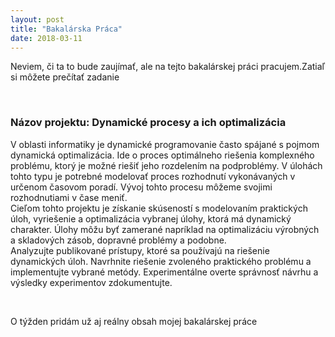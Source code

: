 ```yaml
---
layout: post
title: "Bakalárska Práca"
date: 2018-03-11
---
```


<p> Neviem, či ta to bude zaujímať, ale na tejto bakalárskej práci pracujem.Zatiaľ si môžete prečítať zadanie</p>
<br>

<h3>Názov projektu: Dynamické procesy a ich optimalizácia</h3>
<p>
V oblasti informatiky je dynamické programovanie často spájané s pojmom dynamická optimalizácia. Ide o proces optimálneho riešenia komplexného problému, ktorý je možné riešiť jeho rozdelením na podproblémy. V úlohách tohto typu je potrebné modelovať proces rozhodnutí vykonávaných v určenom časovom poradí. Vývoj tohto procesu môžeme svojimi rozhodnutiami v čase meniť.<br>
Cieľom tohto projektu je získanie skúseností s modelovaním praktických úloh, vyriešenie a optimalizácia vybranej úlohy, ktorá má dynamický charakter. Úlohy môžu byť zamerané napríklad na optimalizáciu výrobných a skladových zásob, dopravné problémy a podobne.<br>
Analyzujte publikované prístupy, ktoré sa používajú na riešenie dynamických úloh. Navrhnite riešenie zvoleného praktického problému a implementujte vybrané metódy. Experimentálne overte správnosť návrhu a výsledky experimentov zdokumentujte. <br>
</p>

<br>

<p> O týžden pridám už aj reálny obsah mojej bakalárskej práce</p>
